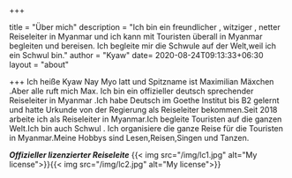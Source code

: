 +++

title = "Über mich"
description = "Ich bin ein freundlicher , witziger , netter Reiseleiter in Myanmar und ich kann mit Touristen überall in Myanmar begleiten und bereisen. Ich begleite mir die Schwule auf der Welt,weil ich ein Schwul bin."
author = "Kyaw"
date= 2020-08-24T09:13:33+06:30
layout = "about"

+++
Ich heiße Kyaw Nay Myo latt und Spitzname ist Maximilian Mäxchen .Aber alle ruft mich Max. Ich bin ein offizieller deutsch sprechender Reiseleiter in Myanmar .Ich habe Deutsch im Goethe Institut bis B2 gelernt und hatte Urkunde von der Regierung als Reiseleiter bekommen.Seit 2018 arbeite ich als Reiseleiter in Myanmar.Ich begleite Touristen auf die ganzen Welt.Ich bin auch Schwul . Ich organisiere die ganze Reise für die Touristen in Myanmar.Meine Hobbys sind Lesen,Reisen,Singen und Tanzen.

***Offizieller lizenzierter Reiseleite***
{{< img src="/img/lc1.jpg" alt="My license">}}{{< img src="/img/lc2.jpg" alt="My license">}}
